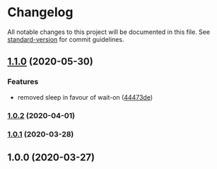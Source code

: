 # Changelog

All notable changes to this project will be documented in this file. See [standard-version](https://github.com/conventional-changelog/standard-version) for commit guidelines.

## [1.1.0](https://github.com/sketchbuch/react-parcel-express-typescript/compare/v1.0.1...v1.1.0) (2020-05-30)


### Features

* removed sleep in favour of wait-on ([44473de](https://github.com/sketchbuch/react-parcel-express-typescript/commit/44473def5b24ee02473c5d8b3f5cdca76f4eddbc))


### [1.0.2](https://github.com/sketchbuch/react-parcel-express-typescript/compare/v1.0.1...v1.0.2) (2020-04-01)

### [1.0.1](https://github.com/sketchbuch/react-parcel-express-typescript/compare/v1.0.0...v1.0.1) (2020-03-28)

## 1.0.0 (2020-03-27)

